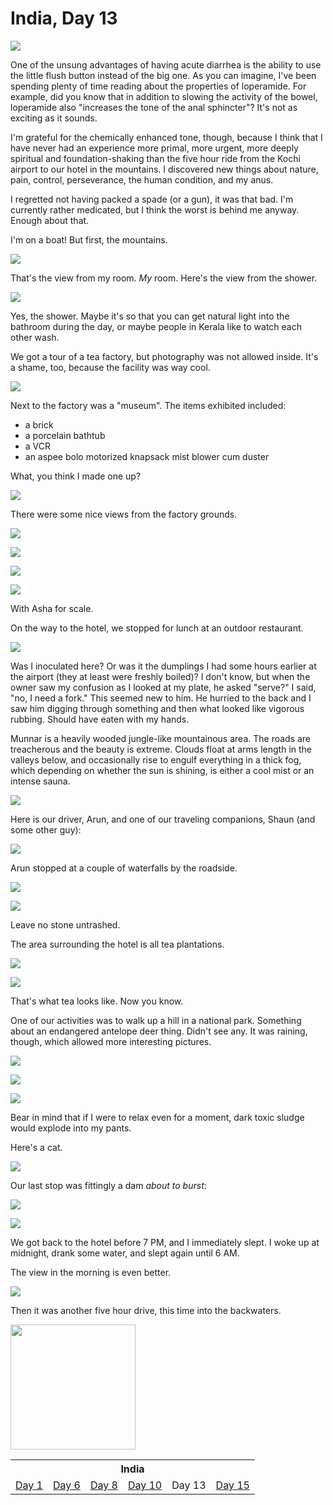 India, Day 13
=============
![](india5_28_small.jpg)

One of the unsung advantages of having acute diarrhea is the ability to use the
little flush button instead of the big one.  As you can imagine, I've been
spending plenty of time reading about the properties of loperamide.  For
example, did you know that in addition to slowing the activity of the bowel,
loperamide also "increases the tone of the anal sphincter"?  It's not as
exciting as it sounds.

I'm grateful for the chemically enhanced tone, though, because I think that
I have never had an experience more primal, more urgent, more deeply spiritual
and foundation-shaking than the five hour ride from the Kochi airport to our
hotel in the mountains.  I discovered new things about nature, pain, control,
perseverance, the human condition, and my anus.

<!-- Munnar Alleppey -->

I regretted not having packed a spade (or a gun), it was that bad.  I'm
currently rather medicated, but I think the worst is behind me anyway.  Enough
about that.

I'm on a boat!  But first, the mountains.

![](india5_29_small.jpg)

That's the view from my room.  _My_ room.  Here's the view from the shower.

![](india5_32_small.jpg)

Yes, the shower.  Maybe it's so that you can get natural light into the
bathroom during the day, or maybe people in Kerala like to watch each other
wash.

We got a tour of a tea factory, but photography was not allowed inside.  It's
a shame, too, because the facility was way cool.

![](india5_36_small.jpg)

Next to the factory was a "museum".  The items exhibited included:

- a brick
- a porcelain bathtub
- a VCR
- an aspee bolo motorized knapsack mist blower cum duster

What, you think I made one up?

![](india5_37_small.jpg)

There were some nice views from the factory grounds.

![](india5_41_small.jpg)

![](india5_40_small.jpg)

![](india5_48_small.jpg)

![](india5_45_small.jpg)

With Asha for scale.

On the way to the hotel, we stopped for lunch at an outdoor restaurant.

![](india5_4_small.jpg)

Was I inoculated here?  Or was it the dumplings I had some hours earlier at the
airport (they at least were freshly boiled)?  I don't know, but when the owner
saw my confusion as I looked at my plate, he asked "serve?"  I said, "no, I
need a fork."  This seemed new to him.  He hurried to the back and I saw him
digging through something and then what looked like vigorous rubbing.  Should
have eaten with my hands.

Munnar is a heavily wooded jungle-like mountainous area.  The roads are
treacherous and the beauty is extreme.  Clouds float at arms length in the
valleys below, and occasionally rise to engulf everything in a thick fog, which
depending on whether the sun is shining, is either a cool mist or an intense
sauna.

![](india5_8_small.jpg)

Here is our driver, Arun, and one of our traveling companions, Shaun (and some
other guy):

![](india5_14_small.jpg)

Arun stopped at a couple of waterfalls by the roadside.

![](india5_15_small.jpg)

![](india5_12_small.jpg)

Leave no stone untrashed.

The area surrounding the hotel is all tea plantations.

![](india5_53_small.jpg)

![](india5_54_small.jpg)

That's what tea looks like.  Now you know.

One of our activities was to walk up a hill in a national park.  Something
about an endangered antelope deer thing.  Didn't see any.  It was raining,
though, which allowed more interesting pictures.

![](india5_67_small.jpg)

![](india5_60_small.jpg)

![](india5_64_small.jpg)

Bear in mind that if I were to relax even for a moment, dark toxic sludge would
explode into my pants.

Here's a cat.

![](india5_73_small.jpg)

Our last stop was fittingly a dam _about to burst_:

![](india5_80_small.jpg)

![](india5_82_small.jpg)

We got back to the hotel before 7 PM, and I immediately slept.  I woke up at
midnight, drank some water, and slept again until 6 AM.

The view in the morning is even better.

![](india5_83_small.jpg)

Then it was another five hour drive, this time into the backwaters.

<img style="width: 200px;" src="hindi.png"/>

<table class="series">
  <tr><th colspan="6">India</th></tr>
  <tr>
    <td><a href="india1.html">Day 1</a></td>
    <td><a href="india2.html">Day 6</a></td>
    <td><a href="india3.html">Day 8</a></td>
    <td><a href="india4.html">Day 10</a></td>
    <td>Day 13</td>
    <td><a href="india6.html">Day 15</a></td>
  </tr>
</table>
